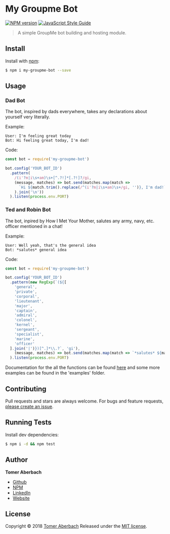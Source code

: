 # My Groupme Bot

[![NPM version](https://img.shields.io/npm/v/my-groupme-bot.svg)](https://www.npmjs.com/package/my-groupme-bot) [![JavaScript Style Guide](https://img.shields.io/badge/code_style-standard-brightgreen.svg)](https://standardjs.com)

> A simple GroupMe bot building and hosting module.

## Install

Install with [npm](https://www.npmjs.com):

```sh
$ npm i my-groupme-bot --save
```

## Usage

### Dad Bot
The bot, inspired by dads everywhere, takes any declarations about yourself very literally.

Example:
```
User: I'm feeling great today
Bot: Hi feeling great today, I'm dad!
```
Code:
```js
const bot = require('my-groupme-bot')

bot.config('YOUR_BOT_ID')
  .pattern(
    /(i'?m|i\s+am)\s+[^.?!]*[.?!]?/gi,
    (message, matches) => bot.send(matches.map(match =>
      `Hi ${match.trim().replace(/^(i'?m|i\s+am)\s+/gi, '')}, I'm dad!`
    ).join('\n'))
  ).listen(process.env.PORT)
```

### Ted and Robin Bot
The bot, inpired by How I Met Your Mother, salutes any army, navy, etc. officer mentioned in a chat!

Example:
```
User: Well yeah, that's the general idea
Bot: *salutes* general idea
```
Code:
```js
const bot = require('my-groupme-bot')

bot.config('YOUR_BOT_ID')
  .pattern(new RegExp(`(${[
    'general',
    'private',
    'corporal',
    'lieutenant',
    'major',
    'captain',
    'admiral',
    'colonel',
    'kernel',
    'sergeant',
    'specialist',
    'marine',
    'officer'
  ].join('|')})[^.]*\\.?`, 'gi'),
    (message, matches) => bot.send(matches.map(match => `*salutes* ${match.trim()}`).join('\n'))
  ).listen(process.env.PORT)
```

Documentation for the all the functions can be found [here](https://tomeraberba.ch/my-groupme-bot/module-my-groupme-bot.html) and some more examples can be found in the 'examples' folder.

## Contributing

Pull requests and stars are always welcome. For bugs and feature requests, [please create an issue](https://github.com/TomerAberbach/my-groupme-bot/issues/new).

## Running Tests

Install dev dependencies:

```sh
$ npm i -d && npm test
```

## Author

**Tomer Aberbach**

* [Github](https://github.com/TomerAberbach)
* [NPM](https://www.npmjs.com/~tomeraberbach)
* [LinkedIn](https://www.linkedin.com/in/tomer-a)
* [Website](https://tomeraberba.ch)

## License

Copyright © 2018 [Tomer Aberbach](https://github.com/TomerAberbach)
Released under the [MIT license](https://github.com/TomerAberbach/my-groupme-bot/blob/master/LICENSE).
